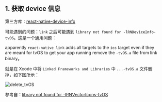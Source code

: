## 1. 获取 device 信息

第三方库：[react-native-device-info](https://github.com/rebeccahughes/react-native-device-info)

可能遇到的问题：`link` 之后可能遇到 `library not found for -lRNDeviceInfo-tvOS`。这是一个通用问题：

apparently `react-native link` adds all targets to the `ios` target even if they are meant for tvOS to get your app running remove the `-tvOS.a` file from link binary。

就是在 Xcode 中将 `Linked Frameworks and Libraries` 中 `...-tvOS.a` 文件删掉，如下图所示：

![delete_tvOS](http://ol9ge41ud.bkt.clouddn.com/delete_tvOS.png)

参考自：[library not found for -lRNVectorIcons-tvOS](https://github.com/oblador/react-native-vector-icons/issues/461)
